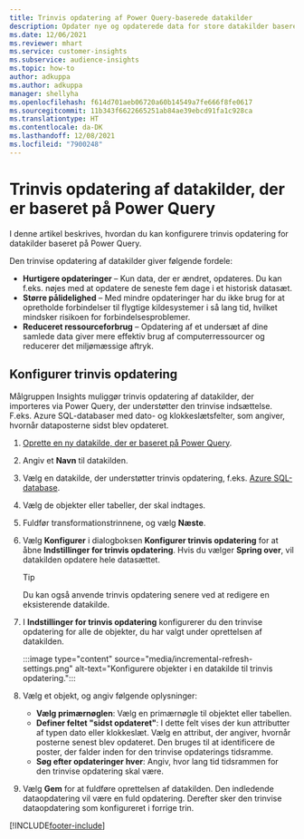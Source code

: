 ```yaml
---
title: Trinvis opdatering af Power Query-baserede datakilder
description: Opdater nye og opdaterede data for store datakilder baseret på Power Query.
ms.date: 12/06/2021
ms.reviewer: mhart
ms.service: customer-insights
ms.subservice: audience-insights
ms.topic: how-to
author: adkuppa
ms.author: adkuppa
manager: shellyha
ms.openlocfilehash: f614d701aeb06720a60b14549a7fe666f8fe0617
ms.sourcegitcommit: 11b343f6622665251ab84ae39ebcd91fa1c928ca
ms.translationtype: HT
ms.contentlocale: da-DK
ms.lasthandoff: 12/08/2021
ms.locfileid: "7900248"
---
```

# <a name="incremental-refresh-for-data-sources-based-on-power-query"></a>Trinvis opdatering af datakilder, der er baseret på Power Query

I denne artikel beskrives, hvordan du kan konfigurere trinvis opdatering for datakilder baseret på Power Query.

Den trinvise opdatering af datakilder giver følgende fordele:

- **Hurtigere opdateringer** – Kun data, der er ændret, opdateres. Du kan f.eks. nøjes med at opdatere de seneste fem dage i et historisk datasæt.
- **Større pålidelighed** – Med mindre opdateringer har du ikke brug for at opretholde forbindelser til flygtige kildesystemer i så lang tid, hvilket mindsker risikoen for forbindelsesproblemer.
- **Reduceret ressourceforbrug** – Opdatering af et undersæt af dine samlede data giver mere effektiv brug af computerressourcer og reducerer det miljømæssige aftryk.

## <a name="configure-incremental-refresh"></a>Konfigurer trinvis opdatering

Målgruppen Insights muliggør trinvis opdatering af datakilder, der importeres via Power Query, der understøtter den trinvise indsættelse. F.eks. Azure SQL-databaser med dato- og klokkeslætsfelter, som angiver, hvornår dataposterne sidst blev opdateret.

1. [Oprette en ny datakilde, der er baseret på Power Query](connect-power-query.md).

1. Angiv et **Navn** til datakilden.

1. Vælg en datakilde, der understøtter trinvis opdatering, f.eks. [Azure SQL-database](/power-query/connectors/azuresqldatabase).

1. Vælg de objekter eller tabeller, der skal indtages.

1. Fuldfør transformationstrinnene, og vælg **Næste**.

1. Vælg **Konfigurer** i dialogboksen **Konfigurer trinvis opdatering** for at åbne **Indstillinger for trinvis opdatering**. Hvis du vælger **Spring over**, vil datakilden opdatere hele datasættet.
   > [!TIP]
   > Du kan også anvende trinvis opdatering senere ved at redigere en eksisterende datakilde.

1. I **Indstillinger for trinvis opdatering** konfigurerer du den trinvise opdatering for alle de objekter, du har valgt under oprettelsen af datakilden.

   :::image type="content" source="media/incremental-refresh-settings.png" alt-text="Konfigurere objekter i en datakilde til trinvis opdatering.":::

1. Vælg et objekt, og angiv følgende oplysninger:

   - **Vælg primærnøglen**: Vælg en primærnøgle til objektet eller tabellen.
   - **Definer feltet "sidst opdateret"**: I dette felt vises der kun attributter af typen dato eller klokkeslæt. Vælg en attribut, der angiver, hvornår posterne senest blev opdateret. Den bruges til at identificere de poster, der falder inden for den trinvise opdaterings tidsramme.
   - **Søg efter opdateringer hver**: Angiv, hvor lang tid tidsrammen for den trinvise opdatering skal være.

1. Vælg **Gem** for at fuldføre oprettelsen af datakilden. Den indledende dataopdatering vil være en fuld opdatering. Derefter sker den trinvise dataopdatering som konfigureret i forrige trin.


[!INCLUDE[footer-include](../includes/footer-banner.md)]
